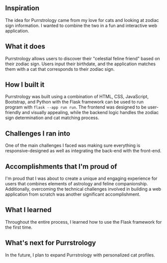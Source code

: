 ## Inspiration
The idea for Purrstrology came from my love for cats and looking at zodiac sign information. I wanted to combine the two in a fun and interactive web application.

## What it does
Purrstrology allows users to discover their "celestial feline friend" based on their zodiac sign. Users input their birthdate, and the application matches them with a cat that corresponds to their zodiac sign.

## How I built it
Purrstrology was built using a combination of HTML, CSS, JavaScript, Bootstrap, and Python with the Flask framework can be used to run program with `flask --app run run`. The frontend was designed to be user-friendly and visually appealing, while the backend logic handles the zodiac sign determination and cat matching process.

## Challenges I ran into
One of the main challenges I faced was making sure everything is responsive-designed as well as integrating the back-end with the front-end.

## Accomplishments that I'm proud of
I'm proud that I was about to create a unique and engaging experience for users that combines elements of astrology and feline companionship. Additionally, overcoming the technical challenges involved in building a web application from scratch was another significant accomplishment.

## What I learned
Throughout the entire process, I learned how to use the Flask framework for the first time.

## What's next for Purrstrology
In the future, I plan to expand Purrstrology with personalized cat profiles.
